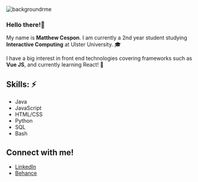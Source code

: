 ![backgroundrme](https://github.com/matthewcespon/matthewcespon/assets/98528639/e561645a-5370-4384-ab42-8ec7eb41946b)

### Hello there!👋 

My name is **Matthew Cespon**. I am currently a 2nd year student studying **Interactive Computing** at Ulster University. 🎓

I have a big interest in front end technologies covering frameworks such as **Vue JS**, and currently learning React! 📝

## Skills: ⚡
+ Java
+ JavaScript
+ HTML/CSS
+ Python
+ SQL
+ Bash

## Connect with me!
+ [LinkedIn](https://www.linkedin.com/in/matthewcespon)
+ [Behance](https://behance.net/matthewcespon)


<!--
**matthewcespon/matthewcespon** is a ✨ _special_ ✨ repository because its `README.md` (this file) appears on your GitHub profile.

Here are some ideas to get you started:

- 🔭 I’m currently working on ...
- 🌱 I’m currently learning ...
- 👯 I’m looking to collaborate on ...
- 🤔 I’m looking for help with ...
- 💬 Ask me about ...
- 📫 How to reach me: ...
- 😄 Pronouns: ...
- ⚡ Fun fact: ...
-->
